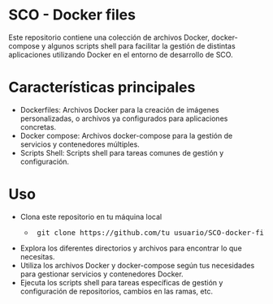 # SCO - Docker files

Este repositorio contiene una colección de archivos Docker, docker-compose y algunos scripts shell para facilitar la gestión de distintas aplicaciones utilizando Docker en el entorno de desarrollo de SCO.

# Características principales

- Dockerfiles: Archivos Docker para la creación de imágenes personalizadas, o archivos ya configurados para aplicaciones concretas.
- Docker compose: Archivos docker-compose para la gestión de servicios y contenedores múltiples.
- Scripts Shell: Scripts shell para tareas comunes de gestión y configuración.

# Uso
- Clona este repositorio en tu máquina local
    - <pre> git clone https://github.com/tu_usuario/SCO-docker-files.git </pre>
- Explora los diferentes directorios y archivos para encontrar lo que necesitas.
- Utiliza los archivos Docker y docker-compose según tus necesidades para gestionar servicios y contenedores Docker.
- Ejecuta los scripts shell para tareas específicas de gestión y configuración de repositorios, cambios en las ramas, etc.